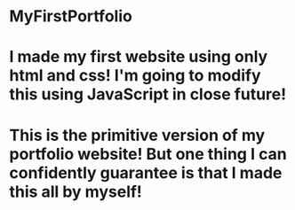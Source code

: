# MyFirstPortfolio

# I made my first website using only html and css! I'm going to modify this using JavaScript in close future!
# This is the primitive version of my portfolio website! But one thing I can confidently guarantee is that I made this all by myself!
